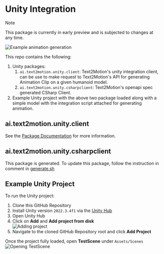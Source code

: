 # Unity Integration

> [!NOTE]
> This package is currently in early preview and is subjected to changes at any time.

![Example animation generation](images/generate_animation_example.gif)

This repo contains the following:

1. Unity packages:
   1. `ai.text2motion.unity.client`: Text2Motion's unity integration client, can be use to make request to Text2Motion's API for generating Animation Clip on a given humanoid model.
   2. `ai.text2motion.unity.csharpclient`: Text2Motion's openapi spec generated CSharp Client.
2. Example Unity project with the above two package loaded along with a simple model with the integration script attached for generating animation.

## ai.text2motion.unity.client

See the [Package Documentation](Packages/ai.text2motion.unity.client/Documentation~/README.md) for more information.

## ai.text2motion.unity.csharpclient

This package is generated. To update this package, follow the instruction in comment in [generate.sh](Packages/ai.text2motion.unity.csharpclient/generate.sh)

## Example Unity Project

To run the Unity project:

1. Clone this GitHub Repository
2. Install Unity version `2022.3.4f1` via the [Unity Hub](https://docs.unity3d.com/hub/manual/InstallHub.html)
3. Open Unity Hub
4. Click on **Add** and **Add project from disk**  
![Adding project](images/Unity_Hub-Add_Project.png)
5. Navigate to the cloned GitHub Repository root and click **Add Project**

Once the project fully loaded, open **TestScene** under `Assets/Scenes`
![Opening TestScene](images/ExampleProject_TestScene.png)
